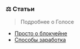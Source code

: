 ### ⚖️ Статьи

> Подробнее о Голосе

* [Просто о блокчейне](/prosto-o-blokcheine.md)
* [Способы заработка](/1-introduction/zarabotok.md)



